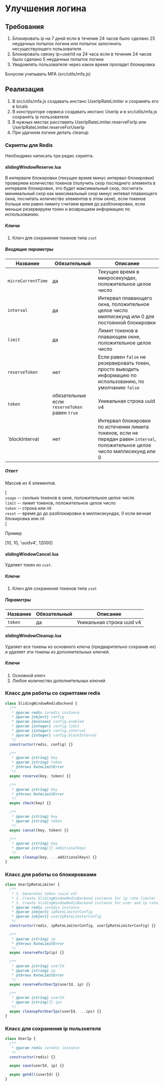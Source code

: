 # Улучшения логина

## Требования

1. Блокировать ip на 7 дней если в течение 24 часов было сделано 25 неудачных попыток логина или попыток залогинить несуществующего пользователя
2. Блокировать связку ip+userId на 24 часа если в течение 24 часов было сделано 5 неудачных попыток логина
3. Уведомлять пользователя через какое время пропадет блокировка

Бонусом учитывать MFA (src/utils/mfa.js)

## Реализация

1. В src/utils/mfa.js создавать инстанс UserIpRateLimiter и сохранять его в locals
2. В конструкторе сервиса создавать инстанс UserIp и в src/utils/mfa.js сохранять ip пользователя
3. В нужных местах расставить UserIpRateLimiter.reserveForIp или UserIpRateLimiter.reserveForUserIp
4. При удачном логине делать cleanup

### Скрипты для Redis

Необходимо написать три редис скрипта.

#### slidingWindowReserve.lua

В интервале блокировки (текущее время минус интервал блокировки) проверяем количество токенов (получить скор последнего элемента в интервале блокировки, это будет максимальный скор, посчитать минимальный скор как максимальный скор минус интевал плавающего окна, посчитать количество элементов в этом окне), если токенов больше или равно лимиту считаем время до разблокировки, если меньше резервируем токен и возвращаем информацию по использованию.

##### Ключи

1. Ключ для сохранения токенов типа `zset`

##### Входящие параметры

Название | Обязательный | Описание
--- | --- | ---
`microCurrentTime` | да | Текущее время в микросекундах, положительное целое число
`interval` | да | Интервал плавающего окна, положительное целое число миллисекунд или 0 для постоянной блокировки
`limit` | да | Лимит токенов в плавающем окне, положительное целое число
`reserveToken` | нет | Если равен `false` не резервировать токен, просто выводить информацию по использованию, по умолчанию `false`
`token` | обязательные если `reserveToken` равен `true` | Уникальная строка uuid v4
`blockInterval | нет | Интервал блокировки по истечении лимита токенов, если не передан равен `interval`, положительное целое число миллисекунд или 0

##### Ответ

Массив из 4 элементов.

[  
  `usage` -- сколько токенов в окне, положительное целое число  
  `limit` -- лимит токенов, положительное целое число  
  `token` -- строка или nil  
  `reset` -- время до до разблокировки в миллисекундах, 0 если вечная блокировка или nil  
]

Пример

[10, 10, 'uuidv4', 12000]

#### slidingWindowCancel.lua

Удаляет токен из `zset`.

##### Ключи

1. Ключ для сохранения токенов типа `zset`

##### Параметры

Название | Обязательный | Описание
--- | --- | ---
`token` | да | Уникальная строка uuid v4

#### slidingWindowCleanup.lua

Удаляет все токены из основного ключа (предварительно сохранив их) и удаляет эти токены из дополнительных ключей.

##### Ключи

1. Основной ключ
2. Любое количество дополнительных ключей

### Класс для работы со скриптами redis

```js
class SlidingWindowRedisBackend {
  /**
   * @param redis ioredis instance
   * @param {object} config
   * @param {boolean} config.enabled
   * @param {integer} config.limit
   * @param {integer} config.interval
   * @param {integer} config.blockInterval
   */
  constructor(redis, config) {}

  /**
   * @param {string} key
   * @param {string} token
   * @throws RateLimitError
   */
  async reserve(key, token) {}

  /**
   * @param {string} key
   * @throws RateLimitError
   */
  async check(key) {}

  /**
   * @param {string} key
   * @param {string} token
   */
  async cancel(key, token) {}

  /**
   * @param {string} key
   * @param {string[]} additionalKeys
   */
  async cleanup(key, ...additionalKeys) {}
}
```

### Класс для работы со блокировками

```js
class UserIpRateLimiter {
  /**
   * 1. Generates token (uuid v4)
   * 2. Create SlidingWindowRedisBackend instance for ip rate limiter
   * 3. Create SlidingWindowRedisBackend instance for user and ip rate limiter
   * @param redis ioredis instance
   * @param {object} ipRateLimiterConfig
   * @param {object} userIpRateLimiterConfig
   */
  constructor(redis, ipRateLimiterConfig, userIpRateLimiterConfig) {}

  /**
   * @param {string} ip
   * @throws RateLimitError
   */
  async reserveForIp(ip) {}

  /**
   * @param {string} userId
   * @param {string} ip
   * @throws RateLimitError
   */
  async reserveForUserIp(userId, ip) {}

  /**
   * @param {string} userId
   * @param {string[]} ips
   */
  async cleanupForUserIps(userId, ...ips) {}
}
```

### Класс для сохранения ip пользовтеля

```js
class UserIp {
  /**
   * @param redis ioredis instance
   */
  constructor(redis) {}

  async save(userId, ip) {}

  async getAll(userId) {}
}
```

